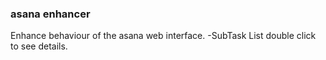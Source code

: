 ### asana enhancer
Enhance behaviour of the asana web interface.
-SubTask List double click to see details.